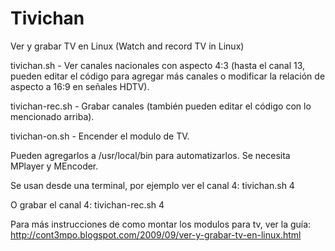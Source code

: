 # Tivichan
Ver y grabar TV en Linux (Watch and record TV in Linux)

tivichan.sh - Ver canales nacionales con aspecto 4:3 (hasta el canal 13, pueden editar el código para agregar más canales o modificar la relación de aspecto a 16:9 en señales HDTV).

tivichan-rec.sh - Grabar canales (también pueden editar el código con lo mencionado arriba).

tivichan-on.sh - Encender el modulo de TV.

Pueden agregarlos a /usr/local/bin para automatizarlos. Se necesita MPlayer y MEncoder.

Se usan desde una terminal, por ejemplo ver el canal 4: tivichan.sh 4

O grabar el canal 4: tivichan-rec.sh 4

Para más instrucciones de como montar los modulos para tv, ver la guía: http://cont3mpo.blogspot.com/2009/09/ver-y-grabar-tv-en-linux.html
